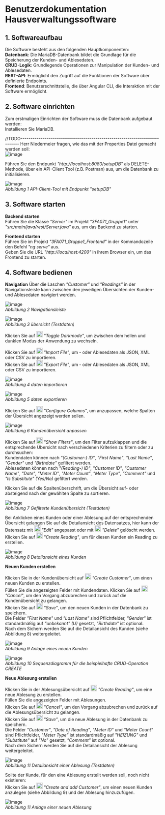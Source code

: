 
# Benutzerdokumentation Hausverwaltungssoftware

## 1. Softwareaufbau

Die Software besteht aus den folgenden Hauptkomponenten:  
**Datenbank**: Die MariaDB-Datenbank bildet die Grundlage für die Speicherung der Kunden- und Ablesedaten.  
**CRUD-Logik**: Grundlegende Operationen zur Manipulation der Kunden- und Ablesedaten.  
**REST-API**: Ermöglicht den Zugriff auf die Funktionen der Software über definierte Endpoints.  
**Frontend**: Benutzerschnittstelle, die über Angular CLI, die Interaktion mit der Software ermöglicht.  

## 2. Software einrichten

Zum erstmaligen Einrichten der Software muss die Datenbank aufgebaut werden:  
Installieren Sie MariaDB.  

//TODO-----------------------------------------------------------------------------
Herr Niedermeier fragen, wie das mit der Properties Datei gemacht werden soll:   
 ![image](https://github.com/user-attachments/assets/41809403-fd1d-436d-93a0-25d4e703c98b)   



Führen Sie den Endpunkt *"http://localhost:8080/setupDB"* als DELETE-Methode, über ein API-Client Tool (z.B. Postman) aus, um die Datenbank zu initialisieren.  

![image](https://github.com/user-attachments/assets/06da21c7-202f-4102-80b0-363a98eea505)  
*Abbildung 1 API-Client-Tool mit Endpunkt "setupDB"*   
  
## 3. Software starten

**Backend starten**  
Führen Sie die Klasse *"Server"* im Projekt *"3FA071_Gruppe1"* unter *"src/main/java/rest/Server.java"* aus, um das Backend zu starten.  

**Frontend starten**  
Führen Sie im Projekt *"3FA071_Gruppe1_Frontend"* in der Kommandozeile den Befehl *"ng serve"* aus.  
Geben Sie die URL *"http://localhost:4200"* in ihrem Browser ein, um das Frontend zu starten.  
  
## 4. Software bedienen
  
**Navigation**
Über die Laschen *"Customer"* und *"Readings"* in der Navigationsleiste kann zwischen den jeweiligen Übersichten der Kunden- und Ablesedaten navigiert werden.  

![image](https://github.com/user-attachments/assets/5c3f0cb3-f5a5-404c-89b1-931b044822c1)  
*Abbildung 2 Navigationsleiste*  
  
![image](https://github.com/user-attachments/assets/6971efca-a36d-4de2-b32b-a0866b2122bc)  
*Abbildung 3 übersicht (Testdaten)*  
  
Klicken Sie auf <img src="https://github.com/user-attachments/assets/3cdf4de3-3078-49ce-8ab2-dc310a0e544c" width="20px" height="20px" /> *"Toggle Darkmode"*, um zwischen dem hellen und dunklen Modus der Anwendung zu wechseln.  

Klicken Sie auf <img src="https://github.com/user-attachments/assets/ddcf6e02-bf99-4f62-a534-7b091fafa531" width="20px" height="20px" /> *"Import File"*, um - oder Ablesedaten als JSON, XML oder CSV zu importieren.  
Klicken Sie auf <img src="https://github.com/user-attachments/assets/ce7e8549-da0a-4d6a-b3fe-e162f99c8588" width="20px" height="20px" /> *"Export File"*, um - oder Ablesedaten als JSON, XML oder CSV zu importieren.  


![image](https://github.com/user-attachments/assets/84995fe4-a39a-47b0-b185-14cb73af4b67)  
*Abbildung 4 daten importieren*  

![image](https://github.com/user-attachments/assets/843ddea4-b3bb-4132-b02a-71f389c73984)  
*Abbildung 5 daten exportieren*  

Klicken Sie auf <img src="https://github.com/user-attachments/assets/d95c96d2-e2ae-41b7-9f4c-97ebe2b25417" width="20px" height="20px" /> *"Configure Columns"*, um anzupassen, welche Spalten der Übersicht angezeigt werden sollen.

![image](https://github.com/user-attachments/assets/5d531622-dfb1-4e77-ac5e-b272e06c3a8c)  
*Abbildung 6 Kundenübersicht anpassen*  

Klicken Sie auf <img src="https://github.com/user-attachments/assets/79af178e-8a59-4bbe-85a3-121c37541464" width="20px" height="20px" /> *"Show Filters"*, um den Filter aufzuklappen und die entsprechende Übersicht nach verschiedenen Kriterien zu filtern oder zu durchsuchen:  
Kundendaten können nach *"(Customer-) ID"*, *"First Name"*, *"Last Name"*, *"Gender"* und *"Birthdate"* gefiltert werden.  
Ablesedaten können nach *"(Reading-) ID"*, *"Customer ID"*, *"Customer Name"*, *"Date"*, *"Meter ID"*, *"Meter Count"*, *"Meter Type"*, *"Comment"* und *"Is Substitute" (Yes/No)* gefiltert werden.  

Klicken Sie auf die Spaltenüberschrift, um die Übersicht auf- oder absteigend nach der gewählten Spalte zu sortieren. 

![image](https://github.com/user-attachments/assets/68fddce8-d54c-4adc-9d20-6b387fd5fd20)  
*Abbildung 7 Gefilterte Kundenübersicht (Testdaten)*  

Bei Anklicken eines Kunden oder einer Ablesung auf der entsprechenden Übersicht gelangen Sie auf die Detailansicht des Datensatzes, hier kann der Datensatz mit <img src="https://github.com/user-attachments/assets/e5f1f51a-fb16-49ab-98a5-18dd3eb8db54" width="20px" height="20px" /> *"Edit"* angepasst oder mit <img src="https://github.com/user-attachments/assets/a0cc9308-a96f-4fc2-bfba-c7ffd464c6d4" width="20px" height="20px" /> *"Delete"* gelöscht werden.  
Klicken Sie auf <img src="https://github.com/user-attachments/assets/f8c4b916-d3fa-4c2e-afca-f1749a674b18" width="20px" height="20px" /> *"Create Reading"*, um für diesen Kunden ein Reading zu erstellen.  

![image](https://github.com/user-attachments/assets/e84e8a9a-1397-4fb8-bd77-e70ff0562e26)  
*Abbildung 8 Detailansicht eines Kunden*  

**Neuen Kunden erstellen**  

Klicken Sie in der Kundenübersicht auf <img src="https://github.com/user-attachments/assets/59d3ecc2-6786-4aab-b531-553a524a38e5" width="20px" height="20px" /> *"Create Customer"*, um einen neuen Kunden zu erstellen.  
Füllen Sie die angezeigten Felder mit Kundendaten. 
Klicken Sie auf <img src="https://github.com/user-attachments/assets/d28a9755-258a-49ed-9fba-13ef1bf78375" width="20px" height="20px" /> *"Cancel"*, um den Vorgang abzubrechen und zurück auf die Kundenübersicht zu gelangen.  
Klicken Sie auf <img src="https://github.com/user-attachments/assets/5509110b-b5c6-4519-a861-d90fc445b83f" width="20px" height="20px" /> *"Save"*, um den neuen Kunden in der Datenbank zu speichern.  
Die Felder *"First Name"* und *"Last Name"* sind Pflichtfelder, *"Gender"* ist standardmäßig auf *"unbekannt" (U)* gesetzt, *"Birthdate"* ist optional.  
Nach dem Sichern werden Sie auf die Detailansicht des Kunden (siehe Abbildung 8) weitergeleitet.  

![image](https://github.com/user-attachments/assets/b5f469ce-e7a0-4f24-9578-bff2b7cb8977)  
*Abbildung 9 Anlage eines neuen Kunden*

![image](https://github.com/user-attachments/assets/d6cc92e7-8836-43ab-bf54-580f2e112d98)  
*Abbildung 10 Sequenzdiagramm für die beispielhafte CRUD-Operation CREATE*


**Neue Ablesung erstellen**  

Klicken Sie in der Ablesungsübersicht auf <img src="https://github.com/user-attachments/assets/59d3ecc2-6786-4aab-b531-553a524a38e5" width="20px" height="20px" /> *"Create Reading"*, um eine neue Ablesung zu erstellen.  
Füllen Sie die angezeigten Felder mit Ablesungen.  
Klicken Sie auf <img src="https://github.com/user-attachments/assets/d28a9755-258a-49ed-9fba-13ef1bf78375" width="20px" height="20px" /> *"Cancel"*, um den Vorgang abzubrechen und zurück auf die Ablesungsübersicht zu gelangen.  
Klicken Sie auf <img src="https://github.com/user-attachments/assets/5509110b-b5c6-4519-a861-d90fc445b83f" width="20px" height="20px" /> *"Save"*, um die neue Ablesung in der Datenbank zu speichern.  
Die Felder *"Customer"*, *"Date of Reading"*, *"Meter ID"* und *"Meter Count"* sind Pflichtfelder, "*Meter Type"* ist standardmäßig auf *"HEIZUNG"* und *"Substitute"* auf *"No"* gesetzt, *"Comment"* ist optional.  
Nach dem Sichern werden Sie auf die Detailansicht der Ablesung weitergeleitet.  

![image](https://github.com/user-attachments/assets/714267de-082f-4b42-9840-d68dfbc5b4a1)  
*Abbildung 11 Detailansicht einer Ablesung (Testdaten)*  

Sollte der Kunde, für den eine Ablesung erstellt werden soll, noch nicht existieren:  
Klicken Sie auf <img src="https://github.com/user-attachments/assets/73face5f-85ce-419f-b72d-01e55f5f11b2" width="20px" height="20px" /> *"Create and add Customer"*, um einen neuen Kunden anzulegen (siehe Abbildung 9) und der Ablesung hinzuzufügen.  

![image](https://github.com/user-attachments/assets/88a5b819-db01-49b2-ab59-854df33f14a3)  
*Abbildung 11 Anlage einer neuen Ablesung*  
